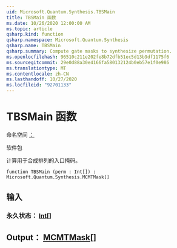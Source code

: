 ```yaml
---
uid: Microsoft.Quantum.Synthesis.TBSMain
title: TBSMain 函数
ms.date: 10/26/2020 12:00:00 AM
ms.topic: article
qsharp.kind: function
qsharp.namespace: Microsoft.Quantum.Synthesis
qsharp.name: TBSMain
qsharp.summary: Compute gate masks to synthesize permutation.
ms.openlocfilehash: 96510c211e202fe8b72dfb51ec5d13b9df1175f6
ms.sourcegitcommit: 29e0d88a30e4166fa580132124b0eb57e1f0e986
ms.translationtype: MT
ms.contentlocale: zh-CN
ms.lasthandoff: 10/27/2020
ms.locfileid: "92701133"
---
```

# <a name="tbsmain-function"></a>TBSMain 函数

命名空间 [：](xref:Microsoft.Quantum.Synthesis)

软件包 [](https://nuget.org/packages/)


计算用于合成排列的入口掩码。

```qsharp
function TBSMain (perm : Int[]) : Microsoft.Quantum.Synthesis.MCMTMask[]
```


## <a name="input"></a>输入

### <a name="perm--int"></a>永久状态： [Int](xref:microsoft.quantum.lang-ref.int)[]





## <a name="output--mcmtmask"></a>Output： [MCMTMask](xref:Microsoft.Quantum.Synthesis.MCMTMask)[]

